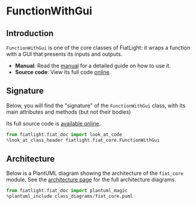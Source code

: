 FunctionWithGui
===============

Introduction
------------

`FunctionWithGui` is one of the core classes of FiatLight: it wraps a function with a GUI that presents its inputs and outputs.

* **Manual**: Read the [manual](tutorials_function) for a detailed guide on how to use it.
* **Source code**: View its full code [online](FL_GH_ROOT/fiat_core/function_with_gui.py).


Signature
---------

Below, you will find the "signature" of the `FunctionWithGui` class,
with its main attributes and methods (but not their bodies)

Its full source code is [available online](FL_GH_ROOT/fiat_core/function_with_gui.py).

```python
from fiatlight.fiat_doc import look_at_code
%look_at_class_header fiatlight.fiat_core.FunctionWithGui
```

Architecture
------------

Below is a PlantUML diagram showing the architecture of the `fiat_core` module.
See the [architecture page](architecture) for the full architecture diagrams.

```python
from fiatlight.fiat_doc import plantuml_magic
%plantuml_include class_diagrams/fiat_core.puml
```
